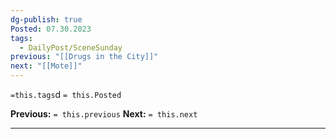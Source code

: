 ```yaml
---
dg-publish: true
Posted: 07.30.2023
tags:
  - DailyPost/SceneSunday
previous: "[[Drugs in the City]]"
next: "[[Mote]]"
---
```

`=this.tags`d
`= this.Posted`

**Previous:** `= this.previous`
**Next:** `= this.next`

---

